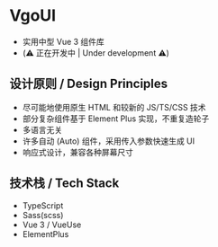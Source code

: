 

# VgoUI

- 实用中型 Vue 3 组件库
- (⚠️ 正在开发中 | Under development ⚠️)

## 设计原则 / Design Principles

- 尽可能地使用原生 HTML 和较新的 JS/TS/CSS 技术
- 部分复杂组件基于 Element Plus 实现，不重复造轮子
- 多语言无关
- 许多自动 (Auto) 组件，采用传入参数快速生成 UI
- 响应式设计，兼容各种屏幕尺寸

## 技术栈 / Tech Stack

- TypeScript
- Sass(scss)
- Vue 3 / VueUse
- ElementPlus

